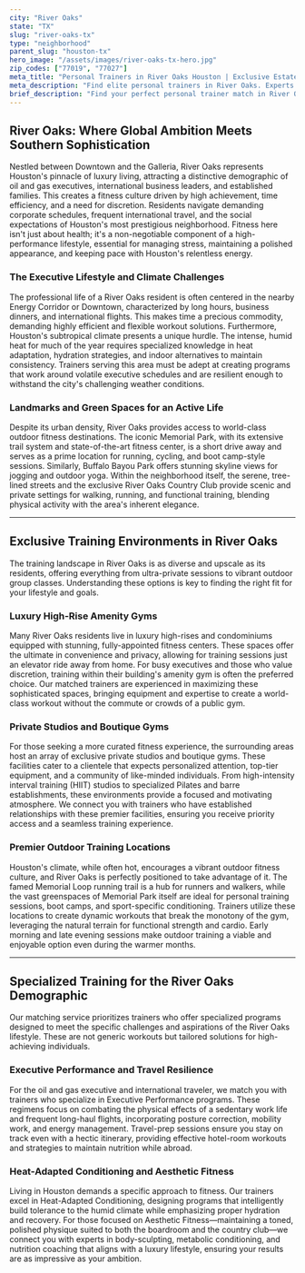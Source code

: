 ```yaml
---
city: "River Oaks"
state: "TX"
slug: "river-oaks-tx"
type: "neighborhood"
parent_slug: "houston-tx"
hero_image: "/assets/images/river-oaks-tx-hero.jpg"
zip_codes: ["77019", "77027"]
meta_title: "Personal Trainers in River Oaks Houston | Exclusive Estate & Club Fitness"
meta_description: "Find elite personal trainers in River Oaks. Experts in River Oaks Country Club access, luxury estates, and high-discretion clientele."
brief_description: "Find your perfect personal trainer match in River Oaks, TX. Our elite service connects busy oil and gas executives, international professionals, and luxury residents with certified trainers who understand your demanding schedule and high-performance goals. Whether you need heat-adapted outdoor sessions at nearby Memorial Park, private training in your high-rise amenity gym, or specialized programs for executive travel prep, we match you with experts in Houston's unique fitness landscape. Stop wasting time searching and start achieving your aesthetic, performance, and wellness objectives with a trainer tailored to River Oaks' sophisticated lifestyle."
---
```

## River Oaks: Where Global Ambition Meets Southern Sophistication

Nestled between Downtown and the Galleria, River Oaks represents Houston's pinnacle of luxury living, attracting a distinctive demographic of oil and gas executives, international business leaders, and established families. This creates a fitness culture driven by high achievement, time efficiency, and a need for discretion. Residents navigate demanding corporate schedules, frequent international travel, and the social expectations of Houston's most prestigious neighborhood. Fitness here isn't just about health; it's a non-negotiable component of a high-performance lifestyle, essential for managing stress, maintaining a polished appearance, and keeping pace with Houston's relentless energy.

### The Executive Lifestyle and Climate Challenges

The professional life of a River Oaks resident is often centered in the nearby Energy Corridor or Downtown, characterized by long hours, business dinners, and international flights. This makes time a precious commodity, demanding highly efficient and flexible workout solutions. Furthermore, Houston's subtropical climate presents a unique hurdle. The intense, humid heat for much of the year requires specialized knowledge in heat adaptation, hydration strategies, and indoor alternatives to maintain consistency. Trainers serving this area must be adept at creating programs that work around volatile executive schedules and are resilient enough to withstand the city's challenging weather conditions.

### Landmarks and Green Spaces for an Active Life

Despite its urban density, River Oaks provides access to world-class outdoor fitness destinations. The iconic Memorial Park, with its extensive trail system and state-of-the-art fitness center, is a short drive away and serves as a prime location for running, cycling, and boot camp-style sessions. Similarly, Buffalo Bayou Park offers stunning skyline views for jogging and outdoor yoga. Within the neighborhood itself, the serene, tree-lined streets and the exclusive River Oaks Country Club provide scenic and private settings for walking, running, and functional training, blending physical activity with the area's inherent elegance.

---

## Exclusive Training Environments in River Oaks

The training landscape in River Oaks is as diverse and upscale as its residents, offering everything from ultra-private sessions to vibrant outdoor group classes. Understanding these options is key to finding the right fit for your lifestyle and goals.

### Luxury High-Rise Amenity Gyms

Many River Oaks residents live in luxury high-rises and condominiums equipped with stunning, fully-appointed fitness centers. These spaces offer the ultimate in convenience and privacy, allowing for training sessions just an elevator ride away from home. For busy executives and those who value discretion, training within their building's amenity gym is often the preferred choice. Our matched trainers are experienced in maximizing these sophisticated spaces, bringing equipment and expertise to create a world-class workout without the commute or crowds of a public gym.

### Private Studios and Boutique Gyms

For those seeking a more curated fitness experience, the surrounding areas host an array of exclusive private studios and boutique gyms. These facilities cater to a clientele that expects personalized attention, top-tier equipment, and a community of like-minded individuals. From high-intensity interval training (HIIT) studios to specialized Pilates and barre establishments, these environments provide a focused and motivating atmosphere. We connect you with trainers who have established relationships with these premier facilities, ensuring you receive priority access and a seamless training experience.

### Premier Outdoor Training Locations

Houston's climate, while often hot, encourages a vibrant outdoor fitness culture, and River Oaks is perfectly positioned to take advantage of it. The famed Memorial Loop running trail is a hub for runners and walkers, while the vast greenspaces of Memorial Park itself are ideal for personal training sessions, boot camps, and sport-specific conditioning. Trainers utilize these locations to create dynamic workouts that break the monotony of the gym, leveraging the natural terrain for functional strength and cardio. Early morning and late evening sessions make outdoor training a viable and enjoyable option even during the warmer months.

---

## Specialized Training for the River Oaks Demographic

Our matching service prioritizes trainers who offer specialized programs designed to meet the specific challenges and aspirations of the River Oaks lifestyle. These are not generic workouts but tailored solutions for high-achieving individuals.

### Executive Performance and Travel Resilience

For the oil and gas executive and international traveler, we match you with trainers who specialize in Executive Performance programs. These regimens focus on combating the physical effects of a sedentary work life and frequent long-haul flights, incorporating posture correction, mobility work, and energy management. Travel-prep sessions ensure you stay on track even with a hectic itinerary, providing effective hotel-room workouts and strategies to maintain nutrition while abroad.

### Heat-Adapted Conditioning and Aesthetic Fitness

Living in Houston demands a specific approach to fitness. Our trainers excel in Heat-Adapted Conditioning, designing programs that intelligently build tolerance to the humid climate while emphasizing proper hydration and recovery. For those focused on Aesthetic Fitness—maintaining a toned, polished physique suited to both the boardroom and the country club—we connect you with experts in body-sculpting, metabolic conditioning, and nutrition coaching that aligns with a luxury lifestyle, ensuring your results are as impressive as your ambition.